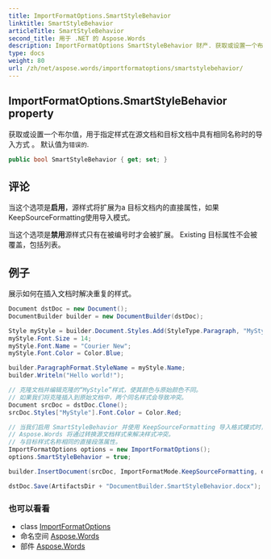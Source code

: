 ```yaml
---
title: ImportFormatOptions.SmartStyleBehavior
linktitle: SmartStyleBehavior
articleTitle: SmartStyleBehavior
second_title: 用于 .NET 的 Aspose.Words
description: ImportFormatOptions SmartStyleBehavior 财产. 获取或设置一个布尔值用于指定样式在源文档和目标文档中具有相同名称时的导入方式  默认值为错误的 在 C#.
type: docs
weight: 80
url: /zh/net/aspose.words/importformatoptions/smartstylebehavior/
---
```

## ImportFormatOptions.SmartStyleBehavior property

获取或设置一个布尔值，用于指定样式在源文档和目标文档中具有相同名称时的导入方式 。 默认值为`错误的`.

```csharp
public bool SmartStyleBehavior { get; set; }
```

## 评论

当这个选项是**启用**，源样式将扩展为a 目标文档内的直接属性，如果KeepSourceFormatting使用导入模式。

当这个选项是**禁用**源样式只有在被编号时才会被扩展。 Existing 目标属性不会被覆盖，包括列表。

## 例子

展示如何在插入文档时解决重复的样式。

```csharp
Document dstDoc = new Document();
DocumentBuilder builder = new DocumentBuilder(dstDoc);

Style myStyle = builder.Document.Styles.Add(StyleType.Paragraph, "MyStyle");
myStyle.Font.Size = 14;
myStyle.Font.Name = "Courier New";
myStyle.Font.Color = Color.Blue;

builder.ParagraphFormat.StyleName = myStyle.Name;
builder.Writeln("Hello world!");

// 克隆文档并编辑克隆的“MyStyle”样式，使其颜色与原始颜色不同。
// 如果我们将克隆插入到原始文档中，两个同名样式会导致冲突。
Document srcDoc = dstDoc.Clone();
srcDoc.Styles["MyStyle"].Font.Color = Color.Red;

// 当我们启用 SmartStyleBehavior 并使用 KeepSourceFormatting 导入格式模式时，
// Aspose.Words 将通过转换源文档样式来解决样式冲突。
// 与目标样式名称相同的直接段落属性。
ImportFormatOptions options = new ImportFormatOptions();
options.SmartStyleBehavior = true;

builder.InsertDocument(srcDoc, ImportFormatMode.KeepSourceFormatting, options);

dstDoc.Save(ArtifactsDir + "DocumentBuilder.SmartStyleBehavior.docx");
```

### 也可以看看

* class [ImportFormatOptions](../)
* 命名空间 [Aspose.Words](../../../aspose.words/)
* 部件 [Aspose.Words](../../../)
